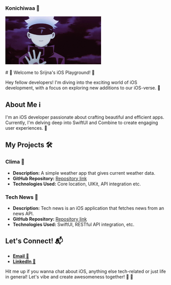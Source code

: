 ### Konichiwaa 👋

<!--
**srijnasri/srijnasri** is a ✨ _special_ ✨ repository because its `README.md` (this file) appears on your GitHub profile.

Here are some ideas to get you started:

- 🔭 I’m currently working on ...
- 🌱 I’m currently learning ...
- 👯 I’m looking to collaborate on ...
- 🤔 I’m looking for help with ...
- 💬 Ask me about ...
- 📫 How to reach me: ...
- 😄 Pronouns: ...
- ⚡ Fun fact: ...
-->
<div align="left">
<img height="150" width="300" alt="GIF" align="center" src="https://github.com/srijnasri/srijnasri/blob/main/gojo.gif">
</div>
<br>
# 🌸 Welcome to Srijna's iOS Playground! 🌸

Hey fellow developers! I'm diving into the exciting world of iOS development, with a focus on exploring new additions to our iOS-verse. 📱

## About Me ℹ️

I'm an iOS developer passionate about crafting beautiful and efficient apps. Currently, I'm delving deep into SwiftUI and Combine to create engaging user experiences. 🚀

## My Projects 🛠️

### Clima 📱
- **Description:** A simple weather app that gives current weather data.
- **GitHub Repository:** [Repository link](https://github.com/srijnasri/clima)
- **Technologies Used:** Core location, UIKit, API integration etc.

### Tech News 📲
- **Description:** Tech news is an iOS application that fetches news from an news API.
- **GitHub Repository:** [Repository link](https://github.com/srijnasri/TechNews)
- **Technologies Used:** SwiftUI, RESTful API integration, etc.

<!--
[Add more projects as necessary]

## My Contributions 🤝

I'm starting to contribute to open-source projects related to SwiftUI and Combine to enhance my skills and give back to the community:

- [Contribution 1](link) 🌱
- [Contribution 2](link) 🌐
- [Contribution 3](link) 🚀
-->
## Let's Connect! 📬

-  [**Email** 📧](srijnasriofficial@gmail.com)
-  [**LinkedIn** 🔗](https://www.linkedin.com/in/srijnasri-negi/) 

Hit me up if you wanna chat about iOS, anything else tech-related or just life in general! Let's vibe and create awesomeness together! 🙌 🙌
<!--
## License 📝

[Specify the license under which your personal repository is distributed. For example, MIT, Apache 2.0, etc.] 📄
-->
